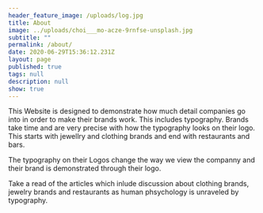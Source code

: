 ```yaml
---
header_feature_image: /uploads/log.jpg
title: About
image: ../uploads/choi___mo-acze-9rnfse-unsplash.jpg
subtitle: ""
permalink: /about/
date: 2020-06-29T15:36:12.231Z
layout: page
published: true
tags: null
description: null
show: true
---
```

This Website is designed to demonstrate how much detail companies go into in order to make their brands work. This includes typography. Brands take time and are very precise with how the typography looks on their logo. This starts with jewellry and clothing brands and end with restaurants and bars.

The typography on their Logos change the way we view the companny and their brand is demonstrated through their logo.

Take a read of the articles which inlude discussion about clothing brands, jewelry brands and restaurants as human phsychology is unraveled by typography.